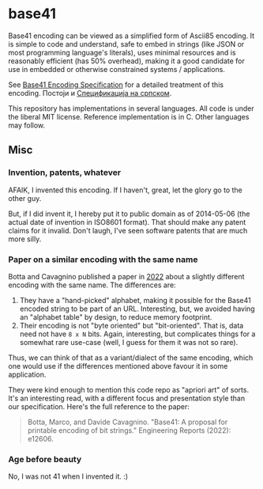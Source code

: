 # base41

Base41 encoding can be viewed as a simplified form of Ascii85
encoding. It is simple to code and understand, safe to embed in
strings (like JSON or most programming language's literals), uses
minimal resources and is reasonably efficient (has 50% overhead),
making it a good candidate for use in embedded or otherwise
constrained systems / applications.

See [Base41 Encoding Specification](base41.md) for a detailed
treatment of this encoding. Постоји и [Спецификација на српском](base41.sr.md).

This repository has implementations in several languages. All code is
under the liberal MIT license. Reference implementation is in C. Other
languages may follow.


## Misc

### Invention, patents, whatever

AFAIK, I invented this encoding. If I haven't, great, let the glory
go to the other guy.

But, if I did invent it, I hereby put it to public domain as of
2014-05-06 (the actual date of invention in ISO8601 format). That
should make any patent claims for it invalid.  Don't laugh, I've seen
software patents that are much more silly.

### Paper on a similar encoding with the same name

Botta and Cavagnino published a paper in [2022](https://doi.org/10.1002/eng2.12606) 
about a slightly different encoding with the same name. The differences are:

1. They have a "hand-picked" alphabet, making it possible for the Base41
   encoded string to be part of an URL. Interesting, but, we avoided having
   an "alphabet table" by design, to reduce memory footprint.
2. Their encoding is not "byte oriented" but "bit-oriented". That is, data
   need not have `8 x N` bits. Again, interesting, but complicates things for 
   a somewhat rare use-case (well, I guess for them it was not so rare).

Thus, we can think of that as a variant/dialect of the same encoding, which
one would use if the differences mentioned above favour it in some application.

They were kind enough to mention this code repo as "apriori art" of sorts.
It's an interesting read, with a different focus and presentation style
than our specification. Here's the full reference to the paper:

> Botta, Marco, and Davide Cavagnino. "Base41: A proposal for printable encoding of bit strings." 
> Engineering Reports (2022): e12606.   

### Age before beauty

No, I was not 41 when I invented it. :)

